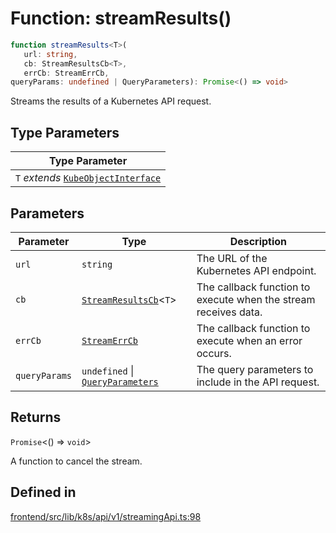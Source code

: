 # Function: streamResults()

```ts
function streamResults<T>(
   url: string, 
   cb: StreamResultsCb<T>, 
   errCb: StreamErrCb, 
queryParams: undefined | QueryParameters): Promise<() => void>
```

Streams the results of a Kubernetes API request.

## Type Parameters

| Type Parameter |
| ------ |
| `T` *extends* [`KubeObjectInterface`](../../../../KubeObject/interfaces/KubeObjectInterface.md) |

## Parameters

| Parameter | Type | Description |
| ------ | ------ | ------ |
| `url` | `string` | The URL of the Kubernetes API endpoint. |
| `cb` | [`StreamResultsCb`](../type-aliases/StreamResultsCb.md)\<`T`\> | The callback function to execute when the stream receives data. |
| `errCb` | [`StreamErrCb`](../type-aliases/StreamErrCb.md) | The callback function to execute when an error occurs. |
| `queryParams` | `undefined` \| [`QueryParameters`](../../queryParameters/interfaces/QueryParameters.md) | The query parameters to include in the API request. |

## Returns

`Promise`\<() => `void`\>

A function to cancel the stream.

## Defined in

[frontend/src/lib/k8s/api/v1/streamingApi.ts:98](https://github.com/headlamp-k8s/headlamp/blob/2481a1c9f2b4a69a9320466e7a455215b14b97b0/frontend/src/lib/k8s/api/v1/streamingApi.ts#L98)

